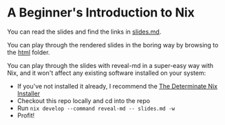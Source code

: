 # A Beginner's Introduction to Nix

You can read the slides and find the links in [slides.md](slides.md).

You can play through the rendered slides in the boring way by browsing to the [html](html) folder.

You can play through the slides with reveal-md in a super-easy way with Nix, and it won't affect any existing software installed on your system:

* If you've not installed it already, I recommend the [The Determinate Nix Installer](https://zero-to-nix.com/concepts/nix-installer)
* Checkout this repo locally and cd into the repo
* Run `nix develop --command reveal-md -- slides.md -w`
* Profit!
